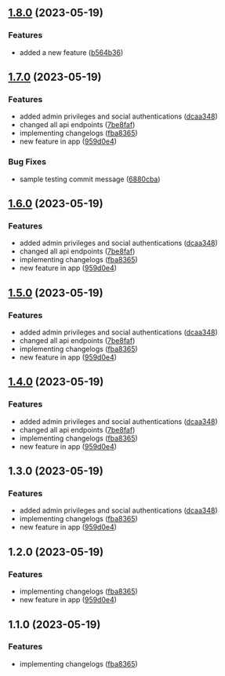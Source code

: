 

## [1.8.0](https://github.com/francis-buabin-owusu/Api-Server/compare/1.7.0...1.8.0) (2023-05-19)


### Features

* added a new feature ([b564b36](https://github.com/francis-buabin-owusu/Api-Server/commit/b564b360b84ecffd2a251f139d7bf828949cca1b))

## [1.7.0](https://github.com/francis-buabin-owusu/Api-Server/compare/1.3.0...1.7.0) (2023-05-19)


### Features

* added admin privileges and social authentications ([dcaa348](https://github.com/francis-buabin-owusu/Api-Server/commit/dcaa3481996bd68d59f9756f01110f45670dd3c0))
* changed all api endpoints ([7be8faf](https://github.com/francis-buabin-owusu/Api-Server/commit/7be8faf9f28aa1adad75d61d3b1bdeaafa09a2b2))
* implementing changelogs ([fba8365](https://github.com/francis-buabin-owusu/Api-Server/commit/fba8365894c5bd68265117c82e58f50bd7ef5547))
* new feature in app ([959d0e4](https://github.com/francis-buabin-owusu/Api-Server/commit/959d0e44ddf9013939a6cddf7c9076b801111fbd))


### Bug Fixes

* sample testing commit message ([6880cba](https://github.com/francis-buabin-owusu/Api-Server/commit/6880cba96961ef40b49046290247cbb23ee98afb))

## [1.6.0](https://github.com/francis-buabin-owusu/Api-Server/compare/1.3.0...1.6.0) (2023-05-19)


### Features

* added admin privileges and social authentications ([dcaa348](https://github.com/francis-buabin-owusu/Api-Server/commit/dcaa3481996bd68d59f9756f01110f45670dd3c0))
* changed all api endpoints ([7be8faf](https://github.com/francis-buabin-owusu/Api-Server/commit/7be8faf9f28aa1adad75d61d3b1bdeaafa09a2b2))
* implementing changelogs ([fba8365](https://github.com/francis-buabin-owusu/Api-Server/commit/fba8365894c5bd68265117c82e58f50bd7ef5547))
* new feature in app ([959d0e4](https://github.com/francis-buabin-owusu/Api-Server/commit/959d0e44ddf9013939a6cddf7c9076b801111fbd))

## [1.5.0](https://github.com/francis-buabin-owusu/Api-Server/compare/1.3.0...1.5.0) (2023-05-19)


### Features

* added admin privileges and social authentications ([dcaa348](https://github.com/francis-buabin-owusu/Api-Server/commit/dcaa3481996bd68d59f9756f01110f45670dd3c0))
* changed all api endpoints ([7be8faf](https://github.com/francis-buabin-owusu/Api-Server/commit/7be8faf9f28aa1adad75d61d3b1bdeaafa09a2b2))
* implementing changelogs ([fba8365](https://github.com/francis-buabin-owusu/Api-Server/commit/fba8365894c5bd68265117c82e58f50bd7ef5547))
* new feature in app ([959d0e4](https://github.com/francis-buabin-owusu/Api-Server/commit/959d0e44ddf9013939a6cddf7c9076b801111fbd))

## [1.4.0](https://github.com/francis-buabin-owusu/Api-Server/compare/1.3.0...1.4.0) (2023-05-19)


### Features

* added admin privileges and social authentications ([dcaa348](https://github.com/francis-buabin-owusu/Api-Server/commit/dcaa3481996bd68d59f9756f01110f45670dd3c0))
* changed all api endpoints ([7be8faf](https://github.com/francis-buabin-owusu/Api-Server/commit/7be8faf9f28aa1adad75d61d3b1bdeaafa09a2b2))
* implementing changelogs ([fba8365](https://github.com/francis-buabin-owusu/Api-Server/commit/fba8365894c5bd68265117c82e58f50bd7ef5547))
* new feature in app ([959d0e4](https://github.com/francis-buabin-owusu/Api-Server/commit/959d0e44ddf9013939a6cddf7c9076b801111fbd))

## 1.3.0 (2023-05-19)


### Features

* added admin privileges and social authentications ([dcaa348](https://github.com/francis-buabin-owusu/Api-Server/commit/dcaa3481996bd68d59f9756f01110f45670dd3c0))
* implementing changelogs ([fba8365](https://github.com/francis-buabin-owusu/Api-Server/commit/fba8365894c5bd68265117c82e58f50bd7ef5547))
* new feature in app ([959d0e4](https://github.com/francis-buabin-owusu/Api-Server/commit/959d0e44ddf9013939a6cddf7c9076b801111fbd))

## 1.2.0 (2023-05-19)


### Features

* implementing changelogs ([fba8365](https://github.com/francis-buabin-owusu/Api-Server/commit/fba8365894c5bd68265117c82e58f50bd7ef5547))
* new feature in app ([959d0e4](https://github.com/francis-buabin-owusu/Api-Server/commit/959d0e44ddf9013939a6cddf7c9076b801111fbd))

## 1.1.0 (2023-05-19)


### Features

* implementing changelogs ([fba8365](https://github.com/francis-buabin-owusu/Api-Server/commit/fba8365894c5bd68265117c82e58f50bd7ef5547))